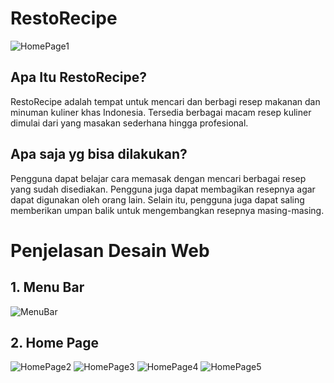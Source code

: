 # RestoRecipe
![HomePage1](https://github.com/Padli1407/RestoRecipe-Website-Desc/assets/131162646/38f9624d-7337-45c2-8128-a40503cfbb59)

## Apa Itu RestoRecipe?
RestoRecipe adalah tempat untuk mencari dan berbagi resep makanan dan minuman kuliner khas Indonesia. Tersedia berbagai macam resep kuliner dimulai dari yang masakan sederhana hingga profesional.

## Apa saja yg bisa dilakukan?
Pengguna dapat belajar cara memasak dengan mencari berbagai resep yang sudah disediakan. Pengguna juga dapat membagikan resepnya agar dapat digunakan oleh orang lain. Selain itu, pengguna juga dapat saling memberikan umpan balik untuk mengembangkan resepnya masing-masing.

# Penjelasan Desain Web
  
## 1. Menu Bar
![MenuBar](https://github.com/Padli1407/RestoRecipe-Website-Desc/assets/131162646/1a5dd2a1-1f4a-4287-a183-8c8c0e611062)

## 2. Home Page
![HomePage2](https://github.com/Padli1407/RestoRecipe-Website-Desc/assets/131162646/323c9edf-ed1c-4ed8-a9bb-c368e310dc7c)
![HomePage3](https://github.com/Padli1407/RestoRecipe-Website-Desc/assets/131162646/fa5ea93c-0911-4758-ac9f-5b5e7e5bc0a2)
![HomePage4](https://github.com/Padli1407/RestoRecipe-Website-Desc/assets/131162646/f6350554-776a-4739-9533-f411772e707d)
![HomePage5](https://github.com/Padli1407/RestoRecipe-Website-Desc/assets/131162646/83ca6d83-dc29-4aeb-8b9b-e2ea1a6e5800)
